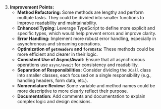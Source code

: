 3. **Improvement Points:**
    - **Method Refactoring:** Some methods are lengthy and perform multiple tasks. They could be divided into smaller
      functions to improve readability and maintainability.
    - **Enhanced Typing:** Leverage TypeScript to define more explicit and specific types, which would help prevent
      errors and improve clarity.
    - **Error Handling:** Implement more robust error handling, especially in asynchronous and streaming operations.
    - **Optimization of `getHeaders` and `formData`:** These methods could be more efficient and clearer in their logic.
    - **Consistent Use of Async/Await:** Ensure that all asynchronous operations use `async/await` for consistency and
      readability.
    - **Separation of Responsibilities:** Consider dividing the `JCall` class into smaller classes, each focused on a
      single responsibility (e.g., handling headers, form data, etc.).
    - **Nomenclature Review:** Some variable and method names could be more descriptive to more clearly reflect their
      purpose.
    - **Documentation:** Add comments and documentation to explain complex logic and design decisions.
